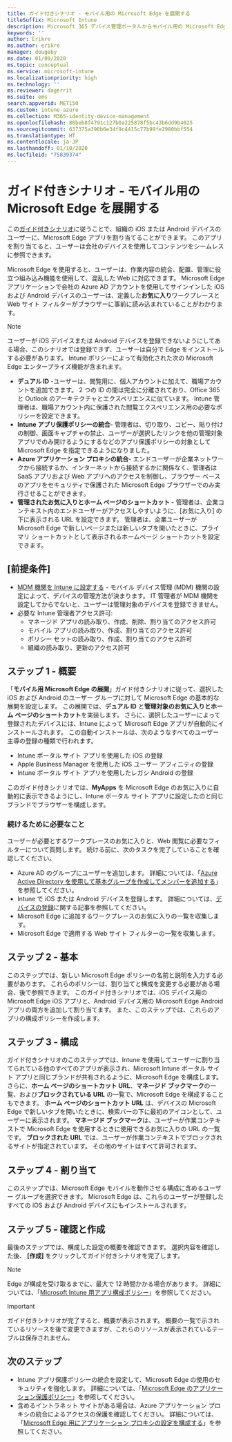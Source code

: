 ```yaml
---
title: ガイド付きシナリオ - モバイル用の Microsoft Edge を展開する
titleSuffix: Microsoft Intune
description: Microsoft 365 デバイス管理ポータルからモバイル用の Microsoft Edge を展開するためのガイド付きシナリオについて説明します。
keywords: ''
author: Erikre
ms.author: erikre
manager: dougeby
ms.date: 01/09/2020
ms.topic: conceptual
ms.service: microsoft-intune
ms.localizationpriority: high
ms.technology: ''
ms.reviewer: dagerrit
ms.suite: ems
search.appverid: MET150
ms.custom: intune-azure
ms.collection: M365-identity-device-management
ms.openlocfilehash: 88beb8f4791c127b0a225878f5bc43b6dd9b4025
ms.sourcegitcommit: 637375a390b6e34f9c4415c77b99fe2980bbf554
ms.translationtype: HT
ms.contentlocale: ja-JP
ms.lasthandoff: 01/10/2020
ms.locfileid: "75839374"
---
```

# <a name="guided-scenario---deploy-microsoft-edge-for-mobile"></a>ガイド付きシナリオ - モバイル用の Microsoft Edge を展開する 

この[ガイド付きシナリオ](~/fundamentals/guided-scenarios-overview.md)に従うことで、組織の iOS または Android デバイスのユーザーに、Microsoft Edge アプリを割り当てることができます。 このアプリを割り当てると、ユーザーは会社のデバイスを使用してコンテンツをシームレスに参照できます。 

Microsoft Edge を使用すると、ユーザーは、作業内容の統合、配置、管理に役立つ組み込み機能を使用して、混乱した Web に対応できます。 Microsoft Edge アプリケーションで会社の Azure AD アカウントを使用してサインインした iOS および Android デバイスのユーザーは、定義した**お気に入り**ワークプレースと Web サイト フィルターがブラウザーに事前に読み込まれていることがわかります。

> [!NOTE]
> ユーザーが iOS デバイスまたは Android デバイスを登録できないようにしてある場合、このシナリオでは登録できず、ユーザーは自分で Edge をインストールする必要があります。
Intune ポリシーによって有効化された次の Microsoft Edge エンタープライズ機能が含まれます。 

- **デュアル ID** -ユーザーは、閲覧用に、個人アカウントに加えて、職場アカウントを追加できます。 2 つの ID の間は完全に分離されており、Office 365 と Outlook のアーキテクチャとエクスペリエンスに似ています。 Intune 管理者は、職場アカウント内に保護された閲覧エクスペリエンス用の必要なポリシーを設定できます。 
- **Intune アプリ保護ポリシーの統合**- 管理者は、切り取り、コピー、貼り付けの制御、画面キャプチャの禁止、ユーザーが選択したリンクを他の管理対象アプリでのみ開けるようにするなどのアプリ保護ポリシーの対象として Microsoft Edge を指定できるようになりました。
- **Azure アプリケーション プロキシの統合**- エンドユーザーが企業ネットワークから接続するか、インターネットから接続するかに関係なく、管理者は SaaS アプリおよび Web アプリへのアクセスを制御し、ブラウザー ベースのアプリをセキュリティで保護された Microsoft Edge ブラウザーでのみ実行させることができます。 
- **管理されたお気に入りとホーム ページのショートカット** - 管理者は、企業コンテキスト内のエンドユーザーがアクセスしやすいように、[お気に入り] の下に表示される URL を設定できます。 管理者は、企業ユーザーが Microsoft Edge で新しいページまたは新しいタブを開いたときに、プライマリ ショートカットとして表示されるホームページ ショートカットを設定できます。

## <a name="prerequisites"></a>[前提条件]

- [MDM 機関を Intune に設定する](mdm-authority-set.md#set-mdm-authority-to-intune) - モバイル デバイス管理 (MDM) 機関の設定によって、デバイスの管理方法が決まります。 IT 管理者が MDM 機関を設定してからでないと、ユーザーは管理対象のデバイスを登録できません。
- 必要な Intune 管理者アクセス許可:
    - マネージド アプリの読み取り、作成、削除、割り当てのアクセス許可
    - モバイル アプリの読み取り、作成、割り当てのアクセス許可
    - ポリシー セットの読み取り、作成、割り当てのアクセス許可
    - 組織の読み取り、更新のアクセス許可

## <a name="step-1---introduction"></a>ステップ 1 - 概要

「**モバイル用 Microsoft Edge の展開**」ガイド付きシナリオに従って、選択した iOS および Android のユーザー グループに対して Microsoft Edge の基本的な展開を設定します。 この展開では、**デュアル ID** と**管理対象のお気に入りとホーム ページのショートカット**を実装します。 さらに、選択したユーザーによって登録されたデバイスには、Intune によって Microsoft Edge アプリが自動的にインストールされます。 この自動インストールは、次のようなすべてのユーザー主導の登録の種類で行われます。 
- Intune ポータル サイト アプリを使用した iOS の登録 
- Apple Business Manager を使用した iOS ユーザー アフィニティの登録 
- Intune ポータル サイト アプリを使用したレガシ Android の登録 

このガイド付きシナリオでは、**MyApps** を Microsoft Edge のお気に入りに自動的に表示できるようにし、Intune ポータル サイト アプリに設定したのと同じブランドでブラウザーを構成します。 

### <a name="what-you-will-need-to-continue"></a>続けるために必要なこと
ユーザーが必要とするワークプレースのお気に入りと、Web 閲覧に必要なフィルターについて質問します。 続ける前に、次のタスクを完了していることを確認してください。

- Azure AD のグループにユーザーを追加します。 詳細については、「[Azure Active Directory を使用して基本グループを作成してメンバーを追加する](https://go.microsoft.com/fwlink/?linkid=2102458)」を参照してください。
- Intune で iOS または Android デバイスを登録します。 詳細については、[デバイスの登録](https://go.microsoft.com/fwlink/?linkid=2102547)に関する記事を参照してください。
- Microsoft Edge に追加するワークプレースのお気に入りの一覧を収集します。
- Microsoft Edge で適用する Web サイト フィルターの一覧を収集します。

## <a name="step-2---basics"></a>ステップ 2 - 基本

このステップでは、新しい Microsoft Edge ポリシーの名前と説明を入力する必要があります。 これらのポリシーは、割り当てと構成を変更する必要がある場合、後で参照できます。 このガイド付きシナリオでは、iOS デバイス用の Microsoft Edge iOS アプリと、Android デバイス用の Microsoft Edge Android アプリの両方を追加して割り当てます。 また、このステップでは、これらのアプリの構成ポリシーを作成します。

## <a name="step-3---configuration"></a>ステップ 3 - 構成

ガイド付きシナリオのこのステップでは、Intune を使用してユーザーに割り当てられている他のすべてのアプリが表示され、Microsoft Intune ポータル サイト アプリと同じブランドが共有されるように、Microsoft Edge を構成します。 さらに、**ホーム ページのショートカット URL**、**マネージド ブックマーク**の一覧、および**ブロックされている URL** の一覧で、Microsoft Edge を構成することもできます。 **ホーム ページのショートカット URL** は、デバイスの Microsoft Edge で新しいタブを開いたときに、検索バーの下に最初のアイコンとして、ユーザーに表示されます。 **マネージド ブックマーク**は、ユーザーが作業コンテキストで Microsoft Edge を使用するときに使用できるお気に入りの URL の一覧です。 **ブロックされた URL** では、ユーザーが作業コンテキストでブロックされるサイトが指定されています。 その他のサイトはすべて許可されます。 

## <a name="step-4---assignments"></a>ステップ 4 - 割り当て

このステップでは、Microsoft Edge モバイルを動作させる構成に含めるユーザー グループを選択できます。 Microsoft Edge は、これらのユーザーが登録したすべての iOS および Android デバイスにもインストールされます。

## <a name="step-5---review--create"></a>ステップ 5 - 確認と作成

最後のステップでは、構成した設定の概要を確認できます。 選択内容を確認した後、 **[作成]** をクリックしてガイド付きシナリオを完了します。 

> [!NOTE]
> Edge が構成を受け取るまでに、最大で 12 時間かかる場合があります。 詳細については、「[Microsoft Intune 用アプリ構成ポリシー](~/apps/app-configuration-policies-overview.md)」を参照してください。

> [!IMPORTANT]
> ガイド付きシナリオが完了すると、概要が表示されます。 概要の一覧で示されているリソースを後で変更できますが、これらのリソースが表示されているテーブルは保存されません。

## <a name="next-steps"></a>次のステップ

- Intune アプリ保護ポリシーの統合を設定して、Microsoft Edge の使用のセキュリティを強化します。 詳細については、「[Microsoft Edge のアプリケーション保護ポリシー](~/apps/manage-microsoft-edge.md#application-protection-policies-for-microsoft-edge)」を参照してください。
- 含めるイントラネット サイトがある場合は、Azure アプリケーション プロキシの統合によるアクセスの保護を確認してください。 詳細については、「[Microsoft Edge 用にアプリケーション プロキシの設定を構成する](~/apps/manage-microsoft-edge.md#configure-application-proxy-settings-for-microsoft-edge)」を参照してください。


